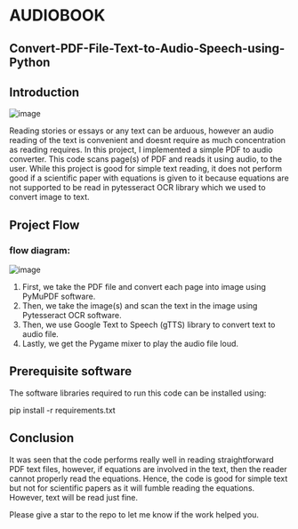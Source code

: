 # AUDIOBOOK
## Convert-PDF-File-Text-to-Audio-Speech-using-Python
## Introduction
![image](https://user-images.githubusercontent.com/68693898/148228582-cd5bbcb2-4aee-4b5b-85bf-d5c08494296a.png)

Reading stories or essays or any text can be arduous, however an audio reading of the text is convenient and doesnt require as much concentration as reading requires. In this project, I implemented a simple PDF to audio converter. This code scans page(s) of PDF and reads it using audio, to the user. While this project is good for simple text reading, it does not perform good if a scientific paper with equations is given to it because equations are not supported to be read in pytesseract OCR library which we used to convert image to text.
## Project Flow
### flow diagram:
![image](https://user-images.githubusercontent.com/68693898/148228439-a7e419ee-40c5-4e5b-8079-130d777d3d03.png)
1. First, we take the PDF file and convert each page into image using PyMuPDF software.
2. Then, we take the image(s) and scan the text in the image using Pytesseract OCR software.
3. Then, we use Google Text to Speech (gTTS) library to convert text to audio file.
4. Lastly, we get the Pygame mixer to play the audio file loud.
## Prerequisite software
The software libraries required to run this code can be installed using:

pip install -r requirements.txt

## Conclusion
It was seen that the code performs really well in reading straightforward PDF text files, however, if equations are involved in the text, then the reader cannot properly read the equations. Hence, the code is good for simple text but not for scientific papers as it will fumble reading the equations. However, text will be read just fine.

Please give a star to the repo to let me know if the work helped you.
